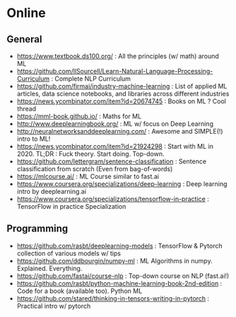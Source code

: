 Online
======

General
-------

- https://www.textbook.ds100.org/ : All the principles (w/ math) around ML
- https://github.com/llSourcell/Learn-Natural-Language-Processing-Curriculum : Complete NLP Curriculum
- https://github.com/firmai/industry-machine-learning : List of applied ML articles, data science notebooks, and libraries across different industries
- https://news.ycombinator.com/item?id=20674745 : Books on ML ? Cool thread
- https://mml-book.github.io/ : Maths for ML
- http://www.deeplearningbook.org/ : ML w/ focus on Deep Learning
- http://neuralnetworksanddeeplearning.com/ : Awesome and SIMPLE(!) intro to ML!
- https://news.ycombinator.com/item?id=21924298 : Start with ML in 2020. TL;DR : Fuck theory. Start doing. Top-down.
- https://github.com/lettergram/sentence-classification : Sentence classification from scratch (Even from bag-of-words)
- https://mlcourse.ai/ : ML Course similar to fast.ai 
- https://www.coursera.org/specializations/deep-learning : Deep learning intro by deeplearning.ai
- https://www.coursera.org/specializations/tensorflow-in-practice : TensorFlow in practice Specialization


Programming
-----------

- https://github.com/rasbt/deeplearning-models : TensorFlow & Pytorch collection of various models w/ tips
- https://github.com/ddbourgin/numpy-ml : ML Algorithms in numpy. Explained. Everything.
- https://github.com/fastai/course-nlp : Top-down course on NLP (fast.ai!)
- https://github.com/rasbt/python-machine-learning-book-2nd-edition : Code for a book (available too). Python ML
- https://github.com/stared/thinking-in-tensors-writing-in-pytorch : Practical intro w/ pytorch
